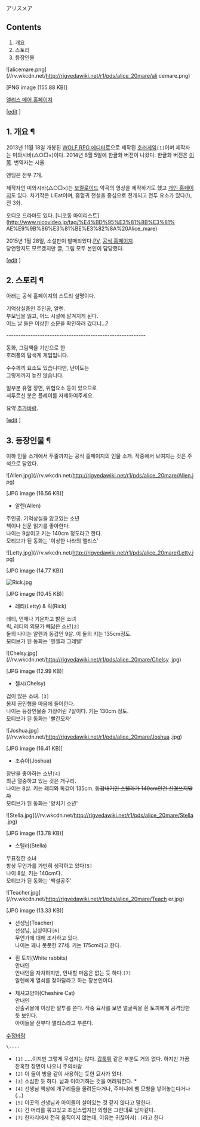 アリスメア

## Contents

    

1. 개요 
2. 스토리 
3. 등장인물 

![alicemare.png](//rv.wkcdn.net/http://rigvedawiki.net/r1/pds/alice_20mare/ali
cemare.png)

[PNG image (155.88 KB)]

[앨리스 메어 홈페이지](http://alicemare.chottu.net/)

[[edit](http://rigvedawiki.net/r1/wiki.php/alice%20mare?action=edit&section=1)
]

## 1. 개요 ¶

2013년 11월 18일 개봉된 [WOLF RPG 에디터로](WOLF%20RPG%20%EC%97%90%EB%94%94%ED%84%B0%EB%A1%9C%20.md)으로 제작된 [호러게임](%ED%98%B8%EB%9F%AC%20%EA%B2%8C%EC%9E%84.md)`[1]`이며 제작자는 미와시바(△○□×)이다.
2014년 8월 5일에 한글화 버전이 나왔다. 한글화 버전은 [이쪽](http://alicemare.chottu.net/). 번역자는 시율.

  

엔딩은 전부 7개.

  

제작자인 미와시바(△○□×)는 [보컬로이드](VOCALOID.md) 악곡의 영상을 제작하기도 했고 [개인
홈페이지](http://miwasiba.iinaa.net/)도 있다. 차기작은 LiEat이며, 흡혈귀 전설을 중심으로 전개되고 전투 요소가
있다(!), 전 3화.

  

오디오 드라마도 있다. [니코동 마이리스트](http://www.nicovideo.jp/tag/%E4%BD%95%E3%81%8B%E3%81%
AE%E9%9B%86%E3%81%BE%E3%82%8A%20Alice_mare)

  

2015년 1월 28일, 소설판이
발매되었다.[PV](http://www.nicovideo.jp/watch/so25383590?ref=search_tag_video), [공식
홈페이지](http://www.freegamenovel.com/alicemare/)  
당연할지도 모르겠지만 글, 그림 모두 본인이 담당했다.

  

[[edit](http://rigvedawiki.net/r1/wiki.php/alice%20mare?action=edit&section=2)
]

## 2. 스토리 ¶

  

아래는 공식 홈페이지의 스토리 설명이다.

  

  
기억상실증인 주인공, 알렌.  
부모님을 잃고, 어느 시설에 맡겨지게 된다.  
어느 날 들은 이상한 소문을 확인하러 갔더니...?  

\----------------------------------------------------------

  

동화, 그림책을 기반으로 한  
호러풍의 탐색계 게임입니다.  

수수께끼 요소도 있습니다만, 난이도는  
그렇게까지 높진 않습니다.  

일부분 유혈 장면, 위협요소 등이 있으므로  
서투르신 분은 플레이를 자제하여주세요.  

요약 [추가바람](%EC%B6%94%EA%B0%80%EB%B0%94%EB%9E%8C.md).

  
  
  

[[edit](http://rigvedawiki.net/r1/wiki.php/alice%20mare?action=edit&section=3)
]

## 3. 등장인물 ¶

  

이하 인물 소개에서 두줄까지는 공식 홈페이지의 인물 소개. 작중에서 보여지는 것은 주석으로 달았다.

  

![Allen.jpg](//rv.wkcdn.net/http://rigvedawiki.net/r1/pds/alice_20mare/Allen.j
pg)

[JPG image (16.56 KB)]

  

  * 알렌(Allen)  
  
주인공. 기억상실을 앓고있는 소년  
책이나 신문 읽기를 좋아한다.  
나이는 9살이고 키는 140cm 정도라고 한다.  
모티브가 된 동화는 '이상한 나라의 앨리스'  

![Letty.jpg](//rv.wkcdn.net/http://rigvedawiki.net/r1/pds/alice_20mare/Letty.j
pg)

[JPG image (14.77 KB)]

  

![Rick.jpg](//rv.wkcdn.net/http://rigvedawiki.net/r1/pds/alice_20mare/Rick.jpg
)

[JPG image (10.45 KB)]

  

  * 레티(Letty) & 릭(Rick)  
  
레티, 언제나 기운차고 밝은 소녀  
릭, 레티의 외모가 빼닮은 소년`[2]`  
둘의 나이는 알렌과 동갑인 9살. 이 둘의 키는 135cm정도.  
모티브가 된 동화는 '헨젤과 그레텔'  

![Chelsy.jpg](//rv.wkcdn.net/http://rigvedawiki.net/r1/pds/alice_20mare/Chelsy
.jpg)

[JPG image (12.99 KB)]

  

  * 첼시(Chelsy)  
  
겁이 많은 소녀. `[3]`  
봉제 곰인형을 마음에 들어한다.  
나이는 등장인물중 가장어린 7살이다. 키는 130cm 정도.  
모티브가 된 동화는 '빨간모자'  

![Joshua.jpg](//rv.wkcdn.net/http://rigvedawiki.net/r1/pds/alice_20mare/Joshua
.jpg)

[JPG image (16.41 KB)]

  

  * 조슈아(Joshua)  
  
장난을 좋아하는 소년`[4]`  
최근 열중하고 있는 것은 개구리.  
나이는 8살. 키는 레티와 똑같이 135cm. <del>동갑내기인 스텔라가 140cm인건 신경쓰지말자</del>  
모티브가 된 동화는 '양치기 소년'  

![Stella.jpg](//rv.wkcdn.net/http://rigvedawiki.net/r1/pds/alice_20mare/Stella
.jpg)

[JPG image (13.78 KB)]

  

  * 스텔라(Stella)  
  
무표정한 소녀  
항상 무언가를 가만히 생각하고 있다`[5]`  
나이 8살, 키는 140cm다.  
모티브가 된 동화는 '백설공주'  

![Teacher.jpg](//rv.wkcdn.net/http://rigvedawiki.net/r1/pds/alice_20mare/Teach
er.jpg)

[JPG image (13.33 KB)]

  

  * 선생님(Teacher)  
선생님, 남성이다`[6]`  
무언가에 대해 조사하고 있다.  
나이는 꽤나 풋풋한 27세. 키는 175cm라고 한다.  

  * 흰 토끼(White rabbits)  
안내인  
안내인을 자처하지만, 안내할 마음은 없는 듯 하다.`[7]`  
알렌에게 열쇠를 찾아달라고 하는 장본인이다.  

  * 체셔고양이(Cheshire Cat)  
안내인  
신출귀몰에 이상한 말투를 쓴다. 작중 묘사를 보면 얼굴쪽을 흰 토끼에게 공격당한듯 보인다.  
아이들을 전부다 앨리스라고 부른다.  

[수정바람](%EC%88%98%EC%A0%95%EB%B0%94%EB%9E%8C.md)

  
  
  
  

`\----`

  * `[1]` .....이지만 그렇게 무섭지는 않다. [갑툭튀](%EA%B0%91%ED%88%AD%ED%8A%80.md) 같은 부분도 거의 없다. 하지만 가끔 잔혹한 장면이 나오니 주의바람
  * `[2]` 이 둘이 방을 같이 사용하는 듯한 묘사가 있다.
  * `[3]` 소심한 듯 하다. 남과 이야기하는 것을 어려워한다. *
  * `[4]` 선생님 책상에 개구리들을 올려둔다거나, 주머니에 뱀 모형을 넣어놓는다거나(...)
  * `[5]` 이곳의 선생님과 아이들이 살아있는 것 같지 않다고 말한다.
  * `[6]` 긴 머리를 묶고있고 조심스럽지만 외형은 그런대로 남자같다.
  * `[7]` 한자리에서 전혀 움직이지 않는데, 이유는 귀찮아서(...)라고 한다

